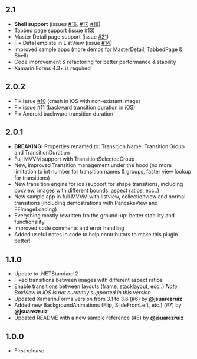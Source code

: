 ## 2.1
* **Shell support**  (issues [#16](https://github.com/Evolutionlab/Xamarin.Plugin.SharedTransitions/issues/16), [#17](https://github.com/Evolutionlab/Xamarin.Plugin.SharedTransitions/issues/17), [#18](https://github.com/Evolutionlab/Xamarin.Plugin.SharedTransitions/issues/18))
* Tabbed page support (issue [#13](https://github.com/Evolutionlab/Xamarin.Plugin.SharedTransitions/issues/13))
* Master Detail page support (issue [#21](https://github.com/Evolutionlab/Xamarin.Plugin.SharedTransitions/issues/21))
* Fix DataTemplate in ListView (issue [#14](https://github.com/Evolutionlab/Xamarin.Plugin.SharedTransitions/issues/14))
* Improved sample apps (more demos for MasterDetail, TabbedPage & Shell)
* Code improvement & refactoring for better performance & stability
* Xamarin.Forms 4.3+ is required


## 2.0.2
* Fix issue [#10](https://github.com/Evolutionlab/Xamarin.Plugin.SharedTransitions/issues/10) (crash in iOS with non-existant image)
* Fix issue [#11](https://github.com/Evolutionlab/Xamarin.Plugin.SharedTransitions/issues/11) (backward transition duration in iOS)
* Fix Android backward transition duration

## 2.0.1
* **BREAKING:** Properties renamed to: Transition.Name, Transition.Group and TransitionDuration 
* Full MVVM support with TransitionSelectedGroup
* New, improved Transition management under the hood (no more limitation to int number for transition names & groups, faster view lookup for transitions)
* New transition engine for ios (support for shape transitions, including boxview, images with different bounds, aspect ratios, ecc..)
* New sample app in full MVVM with listview, collectionview and normal transitions (including demostrations with PancakeView and FFImageLoading)
* Everything mostly rewritten fro the ground-up: better stability and functionality
* Improved code comments and error handling 
* Added useful notes in code to help contributors to make this plugin better!


## 1.1.0
* Update to .NETStandard 2
* Fixed transitions between images with different aspect ratios
* Enable transitions between layouts (frame, stacklayout, ecc..) *Note: BoxView in iOS is not currently supported in this version*
* Updated Xamarin.Forms version from 3.1 to 3.6 (#6) by **@jsuarezruiz**
* Added new BackgroundAnimations (Flip, SlideFromLeft, etc.) (#7) by **@jsuarezruiz**
* Updated README with a new sample reference (#8) by **@jsuarezruiz**


## 1.0.0
* First release
